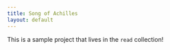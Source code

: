 ```yaml
---
title: Song of Achilles
layout: default
---
```


This is a sample project that lives in the `read` collection!